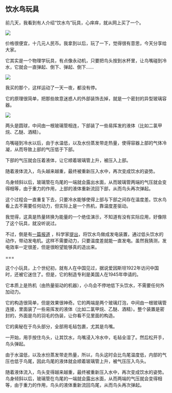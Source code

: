 ## 饮水鸟玩具

前几天，我看到有人介绍“饮水鸟”玩具，心痒痒，就从网上买了一个。

![](https://cdn.beekka.com/blogimg/asset/202404/bg2024041303.webp)

价格很便宜，十几元人民币。我拿到以后，玩了一下，觉得很有意思，今天分享给大家。

它其实是一个物理学玩具，有点像永动机，只要把鸟头按到水杯里，让鸟嘴碰到冷水，它就会一直弹起、倒下、弹起、倒下……

![](https://cdn.beekka.com/blogimg/asset/202404/bg2024041304.webp)

我买的那个，这样运动了一天一夜，都没有停。

它的原理很简单，把那些故意迷惑人的外部装饰去掉，就是一个密封的异型玻璃容器。

![](https://cdn.beekka.com/blogimg/asset/202404/bg2024041305.webp)

两头是圆球，中间由一根玻璃管相连，下部装了一些易挥发的液体（比如二氯甲烷、乙醚、酒精）。

鸟嘴碰到冷水以后，由于水温低，以及水份蒸发带走热量，使得容器上部的气体冷凝，从而导致上部的气压低于下部。

下部的气压就会压着液体，让它顺着玻璃管上升，被压入上部。

随着液体流入，鸟头越来越重，最终被重新压入水中，再次变成饮水的姿势。

鸟身倾斜以后，玻璃管在鸟尾的一端就会露出水面，从而玻璃管两端的气压就会变得相等，由于重力的作用，上部的液体重新流回下部，从而鸟头再次弹起。

这个过程会一直重复下去，只要冷水能够使得上部与下部之间存在温度差。饮水鸟看上去不需要任何动力，但实际上是一个热机，靠温度差驱动。

我觉得，这真是热量转换为能量的一个绝佳演示，不知道有没有实际应用，好像除了这个玩具，就没听说过。

不过，倒是有[一篇报道](https://www.cnn.com/2024/03/14/climate/drinking-bird-energy-power-gadgets-climate-intl/index.html) ，科学家[提出](https://www.cell.com/device/fulltext/S2666-9986(24)00108-X)，将饮水鸟做成发电装置，通过低头饮水的动作，带动发电机。这样不需要动力，只要温度差就能一直发电。虽然我猜测，发电效率一定很差，但是很盼望能够真的造出来。

===

这个小玩具，上个世纪初，就有人在中国见过，据说爱因斯坦1922年访问中国时，还被它迷住了。但是，它的制造专利是美国人在1945年申请的。

它本质上是热机（由热量驱动的机器），小鸟会不停地低下头饮水，不需要任何外加动力。

它的构造很简单，但是效果很神奇。它的两端是两个玻璃灯泡，中间由一根玻璃管连接，里面装了一些易挥发的液体（比如二氯甲烷、乙醚、酒精）。整个装置是密封的，外面是鸟的羽毛的伪装，让你看不见里面的构造。

它的奥秘在于鸟头部分，全部用毛毡包裹，尤其是鸟嘴。

一开始，用手按住鸟头，让其饮水，鸟嘴浸入冷水中，毛毡全湿了。然后松开手，鸟头弹起。

由于水温低，以及水份蒸发带走热量，所以，鸟头这时会比鸟尾温度低，内部的气压也低于鸟尾，因此鸟尾的液体就会顺着玻璃管上升，被气压压入鸟头。

随着液体流入，鸟头变得越来越重，最终被重新压入水中，再次变成饮水的姿势。鸟身倾斜以后，玻璃管在鸟尾的一端就会露出水面，从而两端的气压就会变得相等，由于重力的作用，鸟头的液体重新流回鸟尾，从而鸟头再次弹起。
